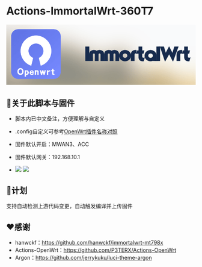 # Actions-ImmortalWrt-360T7

![immortalwrt](logo.png)

## 🤖关于此脚本与固件
- 脚本内已中文备注，方便理解与自定义  
 
- .config自定义可参考[OpenWrt插件名称对照](https://www.right.com.cn/forum/thread-344825-1-1.html) 

- 固件默认开启：MWAN3、ACC 

- 固件默认网关：192.168.10.1

- [![](https://img.shields.io/badge/编译状态-通过-brightgreen.svg)](https://github.com/IraXu/ImmortalWrt-360T7/actions)   [![](https://img.shields.io/badge/最新固件-下载-green.svg)](https://github.com/IraXu/ImmortalWrt-360T7/releases)

## 📝计划
支持自动检测上游代码变更，自动触发编译并上传固件

## ❤️感谢
- hanwckf：https://github.com/hanwckf/immortalwrt-mt798x  
- Actions-OpenWrt：https://github.com/P3TERX/Actions-OpenWrt  
- Argon：https://github.com/jerrykuku/luci-theme-argon
